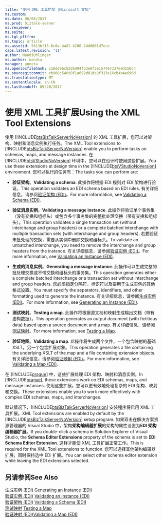 ```yaml
---
title: "使用 XML 工具扩展 |Microsoft 文档"
ms.custom: 
ms.date: 06/08/2017
ms.prod: biztalk-server
ms.reviewer: 
ms.suite: 
ms.tgt_pltfrm: 
ms.topic: article
ms.assetid: 5613bf15-6c0a-4a82-b200-24d0801d7ece
caps.latest.revision: "11"
author: MandiOhlinger
ms.author: mandia
manager: anneta
ms.openlocfilehash: c18dd9bc820b994f53e9f3e157497337e93550c4
ms.sourcegitcommit: cb908c540d8f1a692d01dc8f313e16cb4b4e696d
ms.translationtype: MT
ms.contentlocale: zh-CN
ms.lasthandoff: 09/20/2017
---
```

# <a name="using-the-xml-tool-extensions"></a><span data-ttu-id="8da2a-102">使用 XML 工具扩展</span><span class="sxs-lookup"><span data-stu-id="8da2a-102">Using the XML Tool Extensions</span></span>
<span data-ttu-id="8da2a-103">使用 [!INCLUDE[btsBizTalkServerNoVersion](../includes/btsbiztalkservernoversion-md.md)] 的 XML 工具扩展，您可以对架构、映射和消息实例执行任务。</span><span class="sxs-lookup"><span data-stu-id="8da2a-103">The XML Tool extensions to [!INCLUDE[btsBizTalkServerNoVersion](../includes/btsbiztalkservernoversion-md.md)] enable you to perform tasks on schemas, maps, and message instances.</span></span> <span data-ttu-id="8da2a-104">在 [!INCLUDE[btsVStudioNoVersion](../includes/btsvstudionoversion-md.md)] 环境中，您可以在设计时使用这些扩展。</span><span class="sxs-lookup"><span data-stu-id="8da2a-104">You use these extensions at design time in the [!INCLUDE[btsVStudioNoVersion](../includes/btsvstudionoversion-md.md)] environment.</span></span> <span data-ttu-id="8da2a-105">您可以执行的任务有：</span><span class="sxs-lookup"><span data-stu-id="8da2a-105">The tasks you can perform are:</span></span>  
  
-   <span data-ttu-id="8da2a-106">**验证架构**。</span><span class="sxs-lookup"><span data-stu-id="8da2a-106">**Validating a schema**.</span></span> <span data-ttu-id="8da2a-107">此操作将根据 EDI 规则对 EDI 架构进行验证。</span><span class="sxs-lookup"><span data-stu-id="8da2a-107">This operation validates an EDI schema based on EDI rules.</span></span> <span data-ttu-id="8da2a-108">有关详细信息，请参阅[验证架构 (EDI)](../core/validating-a-schema-edi.md)。</span><span class="sxs-lookup"><span data-stu-id="8da2a-108">For more information, see [Validating a Schema (EDI)](../core/validating-a-schema-edi.md).</span></span>  
  
-   <span data-ttu-id="8da2a-109">**验证消息实例**。</span><span class="sxs-lookup"><span data-stu-id="8da2a-109">**Validating a message instance**.</span></span> <span data-ttu-id="8da2a-110">此操作将验证单个事务集（没有交换和组标头）或包含多个事务集的完整批处理交换（带有交换和组标头）。</span><span class="sxs-lookup"><span data-stu-id="8da2a-110">This operation validates a single transaction set (without interchange and group headers) or a complete batched interchange with multiple transaction sets (with interchange and group headers).</span></span> <span data-ttu-id="8da2a-111">若要验证未批处理的交换，需要从实例中删除交换和组标头。</span><span class="sxs-lookup"><span data-stu-id="8da2a-111">To validate an unbatched interchange, you need to remove the interchange and group headers from the instance.</span></span> <span data-ttu-id="8da2a-112">有关详细信息，请参阅[验证实例 (EDI)](../core/validating-an-instance-edi.md)。</span><span class="sxs-lookup"><span data-stu-id="8da2a-112">For more information, see [Validating an Instance (EDI)](../core/validating-an-instance-edi.md).</span></span>  
  
-   <span data-ttu-id="8da2a-113">**生成的消息实例**。</span><span class="sxs-lookup"><span data-stu-id="8da2a-113">**Generating a message instance**.</span></span> <span data-ttu-id="8da2a-114">此操作可以生成完整的批处理交换或不带交换和组标头的事务集。</span><span class="sxs-lookup"><span data-stu-id="8da2a-114">This operation generates either a complete batched interchange or a transaction set without interchange and group headers.</span></span> <span data-ttu-id="8da2a-115">您必须指定分隔符、标识符以及要用于生成实例的其他格式设置。</span><span class="sxs-lookup"><span data-stu-id="8da2a-115">You must specify the separators, identifiers, and other formatting used to generate the instance.</span></span> <span data-ttu-id="8da2a-116">有关详细信息，请参阅[生成实例 (EDI)](../core/generating-an-instance-edi.md)。</span><span class="sxs-lookup"><span data-stu-id="8da2a-116">For more information, see [Generating an Instance (EDI)](../core/generating-an-instance-edi.md).</span></span>  
  
-   <span data-ttu-id="8da2a-117">**测试映射**。</span><span class="sxs-lookup"><span data-stu-id="8da2a-117">**Testing a map**.</span></span> <span data-ttu-id="8da2a-118">此操作将根据源文档和映射生成输出文档（带有虚构数据）。</span><span class="sxs-lookup"><span data-stu-id="8da2a-118">This operation generates an output document (with fictitious data) based upon a source document and a map.</span></span> <span data-ttu-id="8da2a-119">有关详细信息，请参阅[测试映射](../core/testing-a-map.md)。</span><span class="sxs-lookup"><span data-stu-id="8da2a-119">For more information, see [Testing a Map](../core/testing-a-map.md).</span></span>  
  
-   <span data-ttu-id="8da2a-120">**验证地图**。</span><span class="sxs-lookup"><span data-stu-id="8da2a-120">**Validating a map**.</span></span> <span data-ttu-id="8da2a-121">此操作将生成两个文件，一个包含映射的基础 XSLT，另一个包含扩展对象。</span><span class="sxs-lookup"><span data-stu-id="8da2a-121">This operation generates a file containing the underlying XSLT of the map and a file containing extension objects.</span></span> <span data-ttu-id="8da2a-122">有关详细信息，请参阅[验证映射 (EDI)](../core/validating-a-map-edi.md)。</span><span class="sxs-lookup"><span data-stu-id="8da2a-122">For more information, see [Validating a Map (EDI)](../core/validating-a-map-edi.md).</span></span>  
  
 <span data-ttu-id="8da2a-123">在 [!INCLUDE[prague](../includes/prague-md.md)] 中，这些扩展处理 EDI 架构、映射和消息实例。</span><span class="sxs-lookup"><span data-stu-id="8da2a-123">In [!INCLUDE[prague](../includes/prague-md.md)], these extensions work on EDI schemas, maps, and message instances.</span></span> <span data-ttu-id="8da2a-124">使用这些扩展，您可以更有效地处理复杂的 EDI 架构、映射和交换。</span><span class="sxs-lookup"><span data-stu-id="8da2a-124">These extensions enable you to work more effectively with complex EDI schemas, maps, and interchanges.</span></span>  
  
 <span data-ttu-id="8da2a-125">默认情况下，[!INCLUDE[btsBizTalkServerNoVersion](../includes/btsbiztalkservernoversion-md.md)] 安装程序将启用 XML 工具扩展。</span><span class="sxs-lookup"><span data-stu-id="8da2a-125">XML Tool extensions are enabled by default by the [!INCLUDE[btsBizTalkServerNoVersion](../includes/btsbiztalkservernoversion-md.md)] setup program.</span></span> <span data-ttu-id="8da2a-126">如果双击在解决方案资源管理器的 Visual Studio 中，架构**架构编辑器扩展**的架构的属性设置为**EDI 架构编辑器扩展**。</span><span class="sxs-lookup"><span data-stu-id="8da2a-126">If you double-click a schema in Solution Explorer of Visual Studio, the **Schema Editor Extensions** property of the schema is set to **EDI Schema Editor Extension**.</span></span> <span data-ttu-id="8da2a-127">这样才能使 XML 工具扩展正常工作。</span><span class="sxs-lookup"><span data-stu-id="8da2a-127">This is required for the XML Tool extensions to function.</span></span> <span data-ttu-id="8da2a-128">您可以选择其他架构编辑器扩展，同时保持选中 EDI 扩展。</span><span class="sxs-lookup"><span data-stu-id="8da2a-128">You can select other schema editor extension while leaving the EDI extensions selected.</span></span>  
  
## <a name="see-also"></a><span data-ttu-id="8da2a-129">另请参阅</span><span class="sxs-lookup"><span data-stu-id="8da2a-129">See Also</span></span>  
 <span data-ttu-id="8da2a-130">[生成实例 (EDI)](../core/generating-an-instance-edi.md) </span><span class="sxs-lookup"><span data-stu-id="8da2a-130">[Generating an Instance (EDI)](../core/generating-an-instance-edi.md) </span></span>  
 <span data-ttu-id="8da2a-131">[验证实例 (EDI)](../core/validating-an-instance-edi.md) </span><span class="sxs-lookup"><span data-stu-id="8da2a-131">[Validating an Instance (EDI)](../core/validating-an-instance-edi.md) </span></span>  
 <span data-ttu-id="8da2a-132">[验证架构 (EDI)](../core/validating-a-schema-edi.md) </span><span class="sxs-lookup"><span data-stu-id="8da2a-132">[Validating a Schema (EDI)](../core/validating-a-schema-edi.md) </span></span>  
 <span data-ttu-id="8da2a-133">[测试映射](../core/testing-a-map.md) </span><span class="sxs-lookup"><span data-stu-id="8da2a-133">[Testing a Map](../core/testing-a-map.md) </span></span>  
 [<span data-ttu-id="8da2a-134">验证映射 (EDI)</span><span class="sxs-lookup"><span data-stu-id="8da2a-134">Validating a Map (EDI)</span></span>](../core/validating-a-map-edi.md)